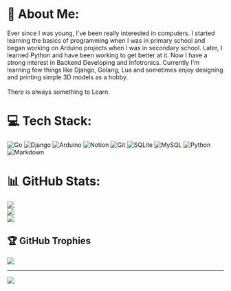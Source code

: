 # 💫 About Me:
Ever since I was young, I've been really interested in computers. I started learning the basics of programming when I was in primary school and began working on Arduino projects when I was in secondary school. Later, I learned Python and have been working to get better at it. Now I have a strong interest in Backend Developing and Infotronics. Currently I'm learning few things like Django, Golang, Lua and sometimes enjoy designing and printing simple 3D models as a hobby.
<br><br>
There is always something to Learn.

# 💻 Tech Stack:
![Go](https://img.shields.io/badge/go-%2300ADD8.svg?style=for-the-badge&logo=go&logoColor=white) ![Django](https://img.shields.io/badge/django-%23092E20.svg?style=for-the-badge&logo=django&logoColor=white) ![Arduino](https://img.shields.io/badge/-Arduino-00979D?style=for-the-badge&logo=Arduino&logoColor=white) ![Notion](https://img.shields.io/badge/Notion-%23000000.svg?style=for-the-badge&logo=notion&logoColor=white) ![Git](https://img.shields.io/badge/git-%23F05033.svg?style=for-the-badge&logo=git&logoColor=white) ![SQLite](https://img.shields.io/badge/sqlite-%2307405e.svg?style=for-the-badge&logo=sqlite&logoColor=white) ![MySQL](https://img.shields.io/badge/mysql-4479A1.svg?style=for-the-badge&logo=mysql&logoColor=white) ![Python](https://img.shields.io/badge/python-3670A0?style=for-the-badge&logo=python&logoColor=ffdd54) ![Markdown](https://img.shields.io/badge/markdown-%23000000.svg?style=for-the-badge&logo=markdown&logoColor=white)
# 📊 GitHub Stats:
![](https://github-readme-stats.vercel.app/api?username=oemeRsak&theme=transparent&hide_border=false&include_all_commits=true&count_private=true)<br/>
![](https://nirzak-streak-stats.vercel.app/?user=oemeRsak&theme=transparent&hide_border=false)<br/>
![](https://github-readme-stats.vercel.app/api/top-langs/?username=oemeRsak&theme=transparent&hide_border=false&include_all_commits=true&count_private=true&layout=compact)

## 🏆 GitHub Trophies
![](https://github-profile-trophy.vercel.app/?username=oemeRsak&theme=transparent&no-frame=true&no-bg=false&margin-w=4)

---
![](https://komarev.com/ghpvc/?username=oemeRsak&style=for-the-badge)

<!-- Proudly created with GPRM ( https://gprm.itsvg.in ) -->
